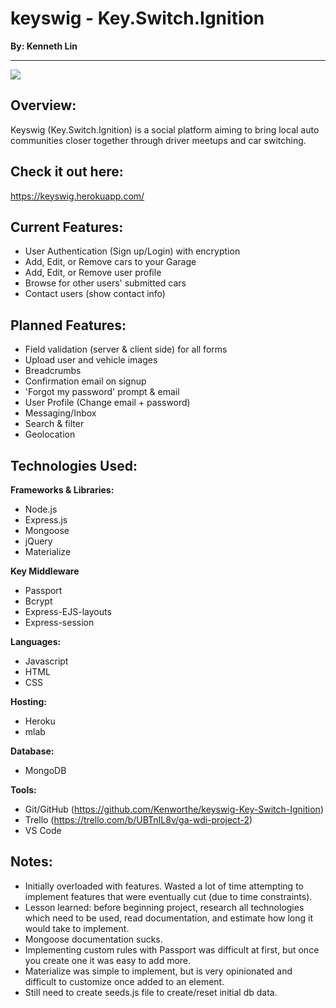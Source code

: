 # keyswig - Key.Switch.Ignition
**By: Kenneth Lin**
***********************

![](https://www.dropbox.com/s/y6v93egakuxuwxi/Screen%20Shot%202016-12-15%20at%202.23.34%20PM.png?dl=0) 

## Overview: 
Keyswig (Key.Switch.Ignition) is a social platform aiming to bring local auto communities closer together through driver meetups and car switching.

## Check it out here: 

https://keyswig.herokuapp.com/


## Current Features: 

* User Authentication (Sign up/Login) with encryption
* Add, Edit, or Remove cars to your Garage
* Add, Edit, or Remove user profile
* Browse for other users' submitted cars
* Contact users (show contact info)

## Planned Features:

* Field validation (server & client side) for all forms
* Upload user and vehicle images
* Breadcrumbs
* Confirmation email on signup
* 'Forgot my password' prompt & email
* User Profile (Change email + password)
* Messaging/Inbox
* Search & filter
* Geolocation

## Technologies Used: 

**Frameworks & Libraries:**
* Node.js
* Express.js
* Mongoose
* jQuery
* Materialize

**Key Middleware**
* Passport
* Bcrypt
* Express-EJS-layouts
* Express-session

**Languages:** 
* Javascript
* HTML
* CSS

**Hosting:** 
* Heroku
* mlab

**Database:**
* MongoDB

**Tools:** 
* Git/GitHub (https://github.com/Kenworthe/keyswig-Key-Switch-Ignition)
* Trello (https://trello.com/b/UBTnIL8v/ga-wdi-project-2)
* VS Code

## Notes: 

- Initially overloaded with features. Wasted a lot of time attempting to implement features that were eventually cut (due to time constraints).
- Lesson learned: before beginning project, research all technologies which need to be used, read documentation, and estimate how long it would take to implement.
- Mongoose documentation sucks.
- Implementing custom rules with Passport was difficult at first, but once you create one it was easy to add more.
- Materialize was simple to implement, but is very opinionated and difficult to customize once added to an element.
- Still need to create seeds.js file to create/reset initial db data.